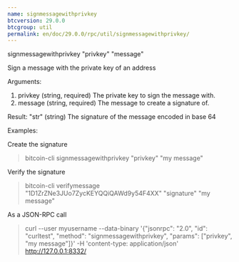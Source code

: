 ```yaml
---
name: signmessagewithprivkey
btcversion: 29.0.0
btcgroup: util
permalink: en/doc/29.0.0/rpc/util/signmessagewithprivkey/
---
```


signmessagewithprivkey "privkey" "message"

Sign a message with the private key of an address

Arguments:
1. privkey    (string, required) The private key to sign the message with.
2. message    (string, required) The message to create a signature of.

Result:
"str"    (string) The signature of the message encoded in base 64

Examples:

Create the signature
> bitcoin-cli signmessagewithprivkey "privkey" "my message"

Verify the signature
> bitcoin-cli verifymessage "1D1ZrZNe3JUo7ZycKEYQQiQAWd9y54F4XX" "signature" "my message"

As a JSON-RPC call
> curl --user myusername --data-binary '{"jsonrpc": "2.0", "id": "curltest", "method": "signmessagewithprivkey", "params": ["privkey", "my message"]}' -H 'content-type: application/json' http://127.0.0.1:8332/


